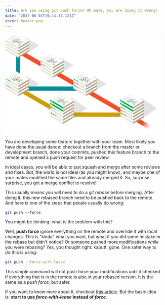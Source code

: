 ```yaml
---
title: Are you using git push force? Oh mate, you are doing it wrong!
date: "2017-06-03T19:44:37.121Z"
cover: header.png
---
```


![Git branching](header.png)

You are developing some feature together with your team. Most likely you have done the usual dance: checkout a branch from the master or development branch, done your commits, pushed this feature branch to the remote and opened a push request for peer review.

In ideal cases, you will be able to just squash and merge after some reviews and fixes. But, the world is not ideal (as you might know), and maybe one of your mates modified the same files and already merged it. So, surprise surprise, you got a merge conflict to resolve!

This usually means you will need to do a *git rebase* before merging. After doing it, this new rebased branch need to be pushed back to the remote. And here is one of the steps that people usually do wrong:

```sh
git push —-force
```

You might be thinking: what is the problem with this?

Well, **push force** ignore everything on the remote and override it with local changes. This is "kinda" what you want, but what if you did some mistake in the rebase but didn't notice? Or someone pushed more modifications while you were rebasing? Yes, you thought right: kaputt, gone. One safer way to do this is using:

```sh
git push --force-with-lease
```

This simple command will not push force your modifications until it checked if everything that is in the remote is also in your rebased version. It is the same as a *push force*, but safer.

If you want to know more about it, checkout [this article](https://developer.atlassian.com/blog/2015/04/force-with-lease/). But the basic idea is: **start to use *force-with-lease* instead of *force***.
